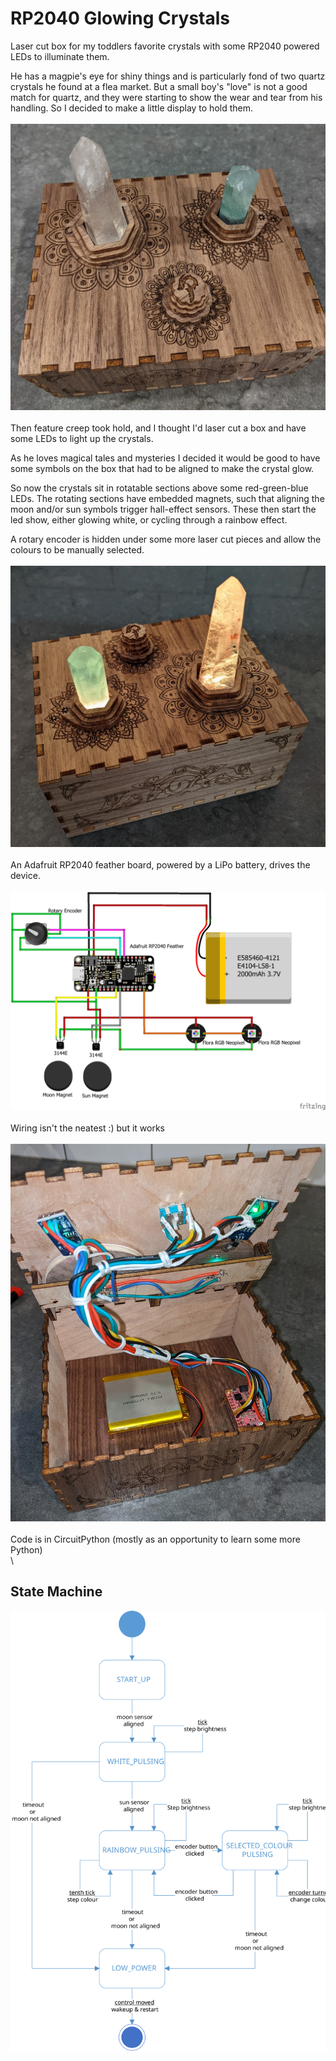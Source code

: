 # RP2040 Glowing Crystals
Laser cut box for my toddlers favorite crystals with some RP2040 powered LEDs to illuminate them.

He has a magpie's eye for shiny things and is particularly fond of two quartz crystals he found at a flea market.
But a small boy's "love" is not a good match for quartz, and they were starting to show the wear and tear from his handling.
So I decided to make a little display to hold them.
\
\
![top of box](images/top.jpg)
\
\
Then feature creep took hold, and I thought I'd laser cut a box and have some LEDs to light up the crystals.

As he loves magical tales and mysteries I decided it would be good to have some symbols on the box that had to be aligned to make the crystal glow.

So now the crystals sit in rotatable sections above some red-green-blue LEDs. The rotating sections have embedded magnets, such that aligning the moon and/or sun symbols trigger hall-effect sensors.
These then start the led show, either glowing white, or cycling through a rainbow effect.

A rotary encoder is hidden under some more laser cut pieces and allow the colours to be manually selected.
\
\
![box glowing](images/glow.jpg)
\
\
An Adafruit RP2040 feather board, powered by a LiPo battery, drives the device.
\
\
![circuit](images/circuit.jpg)
\
\
Wiring isn't the neatest :) but it works
\
\
![inside box](images/inside.jpg)
\
\
Code is in CircuitPython (mostly as an opportunity to learn some more Python)
\
\
## State Machine
![state machine diagram](images/state%20machine.svg)
